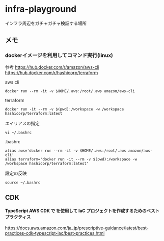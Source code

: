 # infra-playground
インフラ周辺をガチャガチャ検証する場所



## メモ
### dockerイメージを利用してコマンド実行(linux)

参考
https://hub.docker.com/r/amazon/aws-cli
https://hub.docker.com/r/hashicorp/terraform

aws cli
``` 
docker run --rm -it -v $HOME/.aws:/root/.aws amazon/aws-cli
```

terraform
```
docker run -it --rm -v $(pwd):/workspace -w /workspace hashicorp/terraform:latest
```

エイリアスの指定
```
vi ~/.bashrc
```

.bashrc
```
alias aws='docker run --rm -it -v $HOME/.aws:/root/.aws amazon/aws-cli'
alias terraform='docker run -it --rm -v $(pwd):/workspace -w /workspace hashicorp/terraform:latest'
```

設定の反映
```
source ~/.bashrc
```

## CDK

#### TypeScript AWS CDK で を使用して IaC プロジェクトを作成するためのベストプラクティス
https://docs.aws.amazon.com/ja_jp/prescriptive-guidance/latest/best-practices-cdk-typescript-iac/best-practices.html